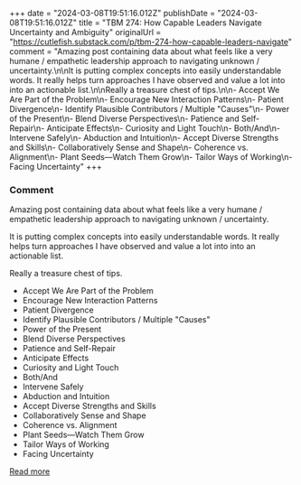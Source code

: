 +++
date = "2024-03-08T19:51:16.012Z"
publishDate = "2024-03-08T19:51:16.012Z"
title = "TBM 274: How Capable Leaders Navigate Uncertainty and Ambiguity"
originalUrl = "https://cutlefish.substack.com/p/tbm-274-how-capable-leaders-navigate"
comment = "Amazing post containing data about what feels like a very humane / empathetic leadership approach to navigating unknown / uncertainty.\n\nIt is putting complex concepts into easily understandable words. It really helps turn approaches I have observed and value a lot into into an actionable list.\n\nReally a treasure chest of tips.\n\n- Accept We Are Part of the Problem\n- Encourage New Interaction Patterns\n- Patient Divergence\n- Identify Plausible Contributors / Multiple \"Causes\"\n- Power of the Present\n- Blend Diverse Perspectives\n- Patience and Self-Repair\n- Anticipate Effects\n- Curiosity and Light Touch\n- Both/And\n- Intervene Safely\n- Abduction and Intuition\n- Accept Diverse Strengths and Skills\n- Collaboratively Sense and Shape\n- Coherence vs. Alignment\n- Plant Seeds—Watch Them Grow\n- Tailor Ways of Working\n- Facing Uncertainty"
+++

### Comment

Amazing post containing data about what feels like a very humane / empathetic leadership approach to navigating unknown / uncertainty.

It is putting complex concepts into easily understandable words. It really helps turn approaches I have observed and value a lot into into an actionable list.

Really a treasure chest of tips.

- Accept We Are Part of the Problem
- Encourage New Interaction Patterns
- Patient Divergence
- Identify Plausible Contributors / Multiple "Causes"
- Power of the Present
- Blend Diverse Perspectives
- Patience and Self-Repair
- Anticipate Effects
- Curiosity and Light Touch
- Both/And
- Intervene Safely
- Abduction and Intuition
- Accept Diverse Strengths and Skills
- Collaboratively Sense and Shape
- Coherence vs. Alignment
- Plant Seeds—Watch Them Grow
- Tailor Ways of Working
- Facing Uncertainty

[Read more](https://cutlefish.substack.com/p/tbm-274-how-capable-leaders-navigate)
